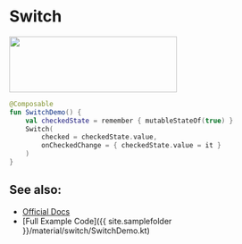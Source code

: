 <!---
This is the API of version 1.0.5
-->
# Switch

    
<p align="left">
  <img src ="{{ site.images }}/material/switch/SwitchDemo.png" height=100 width=300 />
</p>


```kotlin
@Composable
fun SwitchDemo() {
    val checkedState = remember { mutableStateOf(true) }
    Switch(
        checked = checkedState.value,
        onCheckedChange = { checkedState.value = it }
    )
}
```

## See also:
* [Official Docs](https://developer.android.com/reference/kotlin/androidx/compose/material/package-summary#switch)
* [Full Example Code]({{ site.samplefolder }}/material/switch/SwitchDemo.kt)
